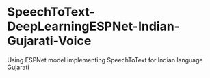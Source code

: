 # SpeechToText-DeepLearningESPNet-Indian-Gujarati-Voice
 Using ESPNet model implementing SpeechToText for Indian language Gujarati
